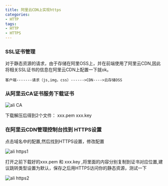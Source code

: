 ```yaml
---
title: 阿里云CDN上实现https
categories: 
- HTTP
tags:
- HTTP
- HTTPS
---
```

### SSL证书管理

对于静态资源的请求，由于存储在阿里OSS上，并在前端使用了阿里云CDN,因此将相关SSL证书的信息在阿里云CDN上配置一下就ok。

```
客户端-------请求（js,img，css）------>CDN---->云存储OSS
```

### 从阿里云CA证书服务下载证书

<img src="/img/ali/ali_CDN_https/CA.png" alt="ali CA">

下载解压后得到2个文件：  xxx.pem   xxx.key

### 在阿里云CDN管理控制台找到 HTTPS设置

点击域名中的配置,然后找到HTTPS设置，修改配置

<img src="/img/ali/ali_CDN_https/HTTPS_config_01.png" alt="ali https1">

打开之前下载好的xxx.pem 和 xxx.key ,将里面的内容分别复制到证书对应位置,建议跳转类型设置为默认，保存之后用HTTPS访问你的静态资源，测试一下

<img src="/img/ali/ali_CDN_https/HTTPS_config_02.png" alt="ali https2">





























